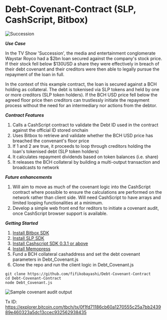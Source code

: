 # Debt-Covenant-Contract (SLP, CashScript, Bitbox)
![Succession](https://raw.githubusercontent.com/fifikobayashi/Debt-Covenant-Contract/master/img/succession-600x200.jpg)

***Use Case***

In the TV Show 'Succession', the media and entertainment conglomerate Waystar Royco had a $2bn loan secured against the company's stock price. If their stock fell below $130USD a share they were effectively in breach of their debt covenant and their creditors were then able to legally pursue the repayment of the loan in full.

In the context of this example contract, the loan is secured against a BCH holding as collateral. The debt is tokenised via SLP tokens and held by one or more creditors (SLP token holders). If the BCH USD price fell below the agreed floor price then creditors can trustlessly initiate the repayment process without the need for an intermediary nor actions from the debtor.


***Contract Features***
1. Calls a CashScript contract to validate the Debt ID used in the contract against the official ID stored onchain
2. Uses Bitbox to retrieve and validate whether the BCH USD price has breached the convenant's floor price
3. If 1 and 2 are true, it proceeds to loop through creditors holding the loan's tokenised debt (SLP token holders)
4. It calculates repayment dividends based on token balances (i.e. share) 
5. It releases the BCH collateral by building a multi-output transaction and broadcasts to network 

***Future enhancements***
1. Will aim to move as much of the covenant logic into the CashScript contract where possible to ensure the calculations are
 performed on the network rather than client side. Will need CashScript to have arrays and limited looping functionalities at a minimum.
2. Develop a simple web front end for reditors to initiate a covenant audit, once CashScript browser support is available.

***Getting Started***
1. [Install Bitbox SDK](https://developer.bitcoin.com/bitbox/docs/getting-started)
2. [Install SLP SDK](https://github.com/Bitcoin-com/slp-sdk)
3. [Install Cashscript SDK 0.3.1 or above](https://developer.bitcoin.com/cashscript/docs/getting-started)
4. [Install Memopress](https://developer.bitcoin.com/tutorials/memopress/)
5. Fund a BCH collateral cashaddress and set the debt covenant parameters in Debt_Covenant.js
6. Clone the repo and run the client logic in Debt_Covenant.js
~~~
git clone https://github.com/fifikobayashi/Debt-Covenant-Contract
cd Debt-Covenant-Contract
node Debt_Covenant.js
~~~



![Sample covenant audit output](https://raw.githubusercontent.com/fifikobayashi/Debt-Covenant-Contract/master/img/debt%20covenant%20output.PNG)

Tx ID:
https://explorer.bitcoin.com/tbch/tx/0f1fd71186cb60a1270555c25a7bb243989e460323a5dc13ccec932562938435
